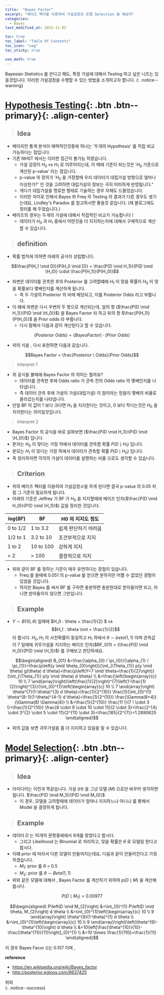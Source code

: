 ```yaml
---
title:  "Bayes Factor"
excerpt: "베이즈 펙터를 이용하여 가설검정과 모델 Selection 을 해보자"
categories:
  - Bayes
last_modified_at: 2021-11-02

toc: true
toc_label: "Table Of Contents"
toc_icon: "cog"
toc_sticky: true

use_math: true
---
```


 Bayesian Statistics 를 쓴다고 해도, 특정 가설에 대해서 Testing 하고 싶은 니즈는 있을것입니다. 이러한 가설검정을 수행할 수 있는 방법을 소개하고자 합니다.
{: .notice--warning}

# [Hypothesis Testing](#link){: .btn .btn--primary}{: .align-center}

> ## Idea

- 베이지안 통계 분석이 매력적인것중에 하나는 '두개의 Hypothesis' 를 직접 비교 가능하다는 점입니다. 
- 기존 NHST 에서는 이러한 접근이 불가능 하였습니다. 
  - 가설 검정이 $H_0 \ vs \ H_1$ 로 이루어지는데, 이 때에 기준이 되는것은 '$H_0$ 가준으로 계산된 p-value' 라는 점입니다. 
  - p-value 의 정의가 '$H_0$ 을 가정할때 우리 데이터가 대립가설 방향으로 얼마나 이상한가?'  인 것을 고려하면 대립가설의 정보는 극히 미미하게 반영됩니다."
  - 게다가 대립가설을 명료한 형태로 기술하는 경우 자체도 드물었습니다. 
  - 이러한 차이로 인해서 Bayes 와 Freq 의 Testing 의 결과가 다른 경우도 생기는데요, Lindley's Paradox 를  참고하시면 좋을것 같습니다. (제 블로그에도 정리를 해 두었습니다.)
- 베이즈의 경우는 두개의 가설에 대해서 직접적인 비교가 가능합니다 ! 
  - 데이터가 $H_0$ 과 $H_1$ 중에서 어떤것을 더 지지하는지에 대해서 구체적으로 계산할 수 있습니다. 

> ## definition 

- 확률 법칙에 의하면 아래의 공식이 성립합니다. 

$$\frac{P(H_1 \mid D)}{P(H_0 \mid D)} = \frac{P(D \mid H_1)}{P(D \mid \H_0)} \cdot \frac{P(H_1)}{P(H_0)}$$

- 좌변은 데이터를 관측한 후의 Posterior 를 고려할떄에 $H_1$ 이 맞을 확률이 $H_0$ 이 맞을 확률보다 몇배인지를 계산하게 됩니다. 
  - 즉 두 가설의 Posterior 의 비에 해당되고, 이를 Posterior Odds 라고 부릅니다. 
- 이 떄에 좌변운 다시 우변의 두 항으로 계산되는데, 앞의 항 ($\frac{P(D \mid H_1)}{P(D \mid \H_0)}$) 을 Bayes Factor 라 하고 뒤의 항 $\frac{P(H_1)}{P(H_0)}$ 을 Prior odds 라 부릅니다. 
  - 다시 말해서 다음과 같이 계산된다고 할 수 있습니다. 

$$(Posterior \ Odds) = (Bayes Factor) \cdot (Prior \ Odds)$$

- 위의 식을 , 다시 표현하면 다음과 같습니다. 

$$Bayes Factor = \frac{Posterior \ Odds}{Prior Odds}$$

> Interpret 1 

- 위 공식을 볼때에 Bayes Factor 의 의미는 뭘까요? 
  - 데이터를 관측한 후에 Odds ratio 가 관측 전의 Odds ratio 의 몇배인지를 나타냅니다.
  - 즉 데이터 관측 후에 가설이 가설(대립가설) 이 참이라는 믿음이 몇배의 비율로 올라갔는지를 나타냅니다. 
- 만일 BF 의 값이 1 보다 크다면 $H_1$ 을 지지한다는 것이고, 0 보다 작다는것은 $H_0$ 을 지지한다는 의미일것입니다. 

> Interpret 2 

- Bayes Factor 의 공식을 바로 살펴보면 ($\frac{P(D \mid H_1)}{P(D \mid \H_0)}$) 입니다. 
- 분자는 $H_0$ 이 맞다는 가정 하에서 데이터를 관측할 확률 $P(D\mid H_1)$ 입니다. 
- 분모는 $H_1$ 이 맞다는 가정 하에서 데이터가 관측할 확률 $P(D \mid H_0)$ 입니다.
- 즉 정리하자면 각각의 가설이 데이터를 설명하는 비율 으로도 생각할 수 있습니다.

> ## Criterion 

- 위의 베이즈 펙터를 이용하여 가설검정ㄹ을 하게 된다면 결국 p-value 의 0.05 처럼 그 기준이 필요하게 됩니다.
- 아래의 기준은 Jeffrey 가 BF 가 $H_0$ 을 지지할때에 베이즈 인자($\frac{P(D \mid H_0)}{P(D \mid \H_1)}$)  값을 정리한 것입니다.

| $log(BF)$ | BF        | H0 의 지지도 정도    |
| --------- | --------- | -------------------- |
| 0 to 1/2  | 1 to 3.2  | 쉽게 판단하기 어려움 |
| 1/2 to 1  | 3.2 to 10 | 조건부적으로 지지    |
| 1 to 2    | 10 to 100 | 강하게 지지          |
| > 2       | > 100     | 결정적으로 지지      |

- 위와 같이 BF 를 정하는 기준이 매우 유연하다는 장점이 있습니다.
  - Freq 를 쓸때에 0.051 의 p-value 를 얻으면 분하지만 어쩔 수 없었던 경험이 있었을 것입니다.
  - 하지만 Bayes 를 써서 BF 를 구하면 충분하면 충분한대로 받아들이면 되고, 아니면 받아들이지 않으면 그만입니다.

> ## Example

- $Y \sim B(10,\theta)$ 일때에 $H_0 : \theta = \frac{1}{2} $ vs $$H_1 : \theta \not = \frac{1}{2}$$ 라 합시다. $H_0, H_1$ 의 사전확률이 동일하고 $H_1$ 하에서 $\theta \sim beta(1,1)$ 이며 관측값이 7 일때에 귀무가설을 지지하는 베이즈 인자($BF_{01} = $($\frac{P(D \mid H_0)}{P(D \mid \H_1)}$) 를 구해보고 판단하세요.

$$\begin{aligned}
B_{01} &=\frac{\alpha_{0} / \pi_{0}}{\alpha_{1} / \pi_{1}}=\frac{p\left(y \mid \theta_{0}\right)}{\int_{\Theta_{1}} p(y \mid \theta) g(\theta) d \theta}=\frac{p\left(Y=7 \mid \theta=\frac{1}{2}\right)}{\int_{\Theta_{1}} p(y \mid \theta) d \theta} \\
&=\frac{\left(\begin{array}{c}
10 \\
7
\end{array}\right)\left(\frac{1}{2}\right)^{7}\left(1-\frac{1}{2}\right)^{3}}{\int_{0}^{1}\left(\begin{array}{c}
10 \\
7
\end{array}\right) \theta^{7}(1-\theta)^{3} d \theta}=\frac{1}{2^{10}} \frac{1}{\int_{0}^{1} \theta^{8-1}(1-\theta)^{4-1} d \theta}=\frac{1}{2^{10}} \frac{\Gamma(8+4)}{\Gamma(8) \Gamma(4)} \\
&=\frac{1}{2^{10}} \frac{11 !}{7 ! \cdot 3 !}=\frac{1}{2^{10}} \frac{8 \cdot 9 \cdot 10 \cdot 11}{2 \cdot 3}=\frac{2^{4} \cdot 3^{2} \cdot 5 \cdot 11}{2^{11} \cdot 3}=\frac{165}{2^{7}}=1.2890625
\end{aligned}$$



- 위의 값을 보면 귀무가설을 좀 더 지지하고 있음을 알 수 있습니다.

# [Model Selection](#link){: .btn .btn--primary}{: .align-center}

> ## Idea

- 아이디어는 이전과 똑같습니다. 가설 ($H$) 을 그냥 모델 ($M$) 으로만 바꾸어 생각하면 됩니다. $\frac{P(D \mid M_1)}{P(D \mid M_0)}$
  - 이 경우, 모델을 고려할때에 데이터가 얼마나 지지하느냐 아니냐 를 통해서 Model 을 결정하게 됩니다.

> ## Example

- 데이터 $D$ 는 10개의 문항중에에서 9개를 맞았다고 합시다. 
  - 그리고 Likelihood 는 BInomial 로 처리하고, 맞을 확률은 $\theta$ 로 모델링 한다고 합시다.
- 이떄 prior 에 따라서 다른 모델이 만들어지는데요, 다음과 같이 만들어진다고 가정하겠습니다.
  - $M_1 :$  prior 를 $\theta$ = 0.5
  - $M_2 :$  prior 를 $\theta \sim Beta(1,1)$ 
- 위와 같은 모델에 대해서 , Bayes Factor 를 계산하기 위하여 $p(D \mid M)$ 을 계산해 봅시다.

$$P(D\mid M_1) = 0.00977$$ 

$$\begin{aligned}
P\left(D \mid M_{2}\right) &=\int_{0}^{1} P\left(D \mid \theta, M_{2}\right) d \theta \\
&=\int_{0}^{1}\left(\begin{array}{c}
10 \\
9
\end{array}\right) \theta^{9}(1-\theta)^{1} d \theta \\
&=\int_{0}^{1}\left(\begin{array}{c}
10 \\
9
\end{array}\right)\left(\theta^{9}-\theta^{10}\right) d \theta \\
&=10\left[\frac{\theta^{10}}{10}-\frac{\theta^{11}}{11}\right]_{0}^{1} \\
&=10 \times \frac{1}{110}=\frac{1}{11}
\end{aligned}$$

이 경우 Bayes Facor ()는 0.107 이며 , 

**reference**

- <https://en.wikipedia.org/wiki/Bayes_factor>
- <http://posterior.egloos.com/9637425>

위와  
{: .notice--success}


